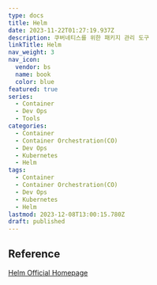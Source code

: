 ```yaml
---
type: docs
title: Helm
date: 2023-11-22T01:27:19.937Z
description: 쿠버네티스를 위한 패키지 관리 도구
linkTitle: Helm
nav_weight: 3
nav_icon:
  vendor: bs
  name: book
  color: blue
featured: true
series:
  - Container
  - Dev Ops
  - Tools
categories:
  - Container
  - Container Orchestration(CO)
  - Dev Ops
  - Kubernetes
  - Helm
tags:
  - Container
  - Container Orchestration(CO)
  - Dev Ops
  - Kubernetes
  - Helm
lastmod: 2023-12-08T13:00:15.780Z
draft: published
---
```


## Reference

[Helm Official Homepage](https://helm.sh/ko/docs/)
